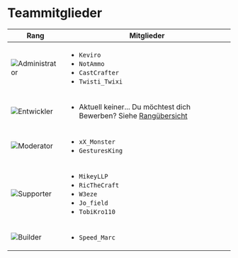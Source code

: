 # Teammitglieder

| Rang                                | Mitglieder                                                                                                 |
|-------------------------------------|------------------------------------------------------------------------------------------------------------|
| ![Administrator](administrator.png) | <ul><li>`Keviro`</li><li>`NotAmmo`</li><li>`CastCrafter`</li><li>`Twisti_Twixi`</li></ul>                  |
| ![Entwickler](developer.png)        | <ul><li>Aktuell keiner...  Du möchtest dich Bewerben? Siehe [Rangübersicht](ranks-overview.md)</li></ul>   |
| ![Moderator](moderator.png)         | <ul><li>`xX_Monster`</li><li>`GesturesKing`</li></ul>                                                      |
| ![Supporter](supporter.png)         | <ul><li>`MikeyLLP`</li><li>`RicTheCraft`</li><li>`W3eze`</li><li>`Jo_field`</li><li>`TobiKro110`</li></ul> |
| ![Builder](builder.png)             | <ul><li>`Speed_Marc`</li></ul>                                                                             |
